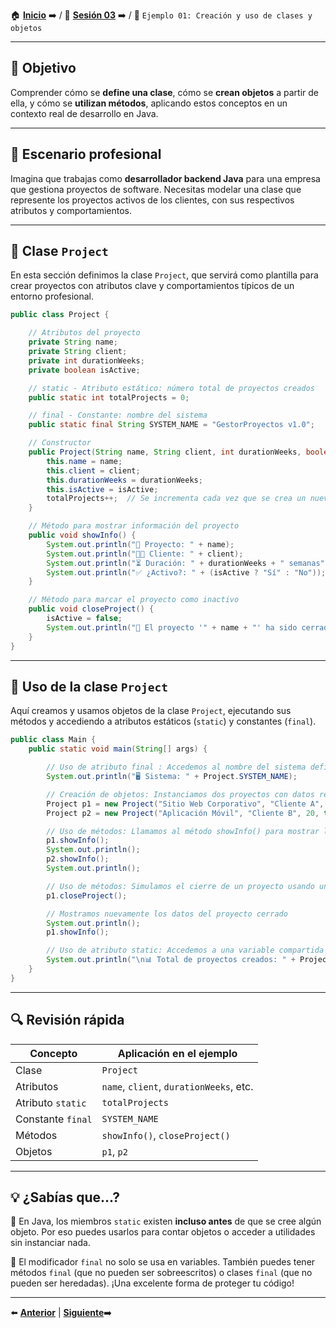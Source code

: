 🏠 [**Inicio**](../../Readme.md) ➡️ / 📖 [**Sesión 03**](../Readme.md) ➡️ / 📝 `Ejemplo 01: Creación y uso de clases y objetos`

---

## 🎯 Objetivo

Comprender cómo se **define una clase**, cómo se **crean objetos** a partir de ella, y cómo se **utilizan métodos**, aplicando estos conceptos en un contexto real de desarrollo en Java.

---

## 📌 Escenario profesional

Imagina que trabajas como **desarrollador backend Java** para una empresa que gestiona proyectos de software. Necesitas modelar una clase que represente los proyectos activos de los clientes, con sus respectivos atributos y comportamientos.

---

## 🧱 Clase `Project`

En esta sección definimos la clase `Project`, que servirá como plantilla para crear proyectos con atributos clave y comportamientos típicos de un entorno profesional.

```java
public class Project {

    // Atributos del proyecto
    private String name;
    private String client;
    private int durationWeeks;
    private boolean isActive;

    // static - Atributo estático: número total de proyectos creados
    public static int totalProjects = 0;

    // final - Constante: nombre del sistema
    public static final String SYSTEM_NAME = "GestorProyectos v1.0";

    // Constructor
    public Project(String name, String client, int durationWeeks, boolean isActive) {
        this.name = name;
        this.client = client;
        this.durationWeeks = durationWeeks;
        this.isActive = isActive;
        totalProjects++;  // Se incrementa cada vez que se crea un nuevo proyecto
    }

    // Método para mostrar información del proyecto
    public void showInfo() {
        System.out.println("📁 Proyecto: " + name);
        System.out.println("👨‍💼 Cliente: " + client);
        System.out.println("⏳ Duración: " + durationWeeks + " semanas");
        System.out.println("✅ ¿Activo?: " + (isActive ? "Sí" : "No"));
    }

    // Método para marcar el proyecto como inactivo
    public void closeProject() {
        isActive = false;
        System.out.println("🚫 El proyecto '" + name + "' ha sido cerrado.");
    }
}
```

---

## 🧪 Uso de la clase `Project`

Aquí creamos y usamos objetos de la clase `Project`, ejecutando sus métodos y accediendo a atributos estáticos (`static`) y constantes (`final`).

```java
public class Main {
    public static void main(String[] args) {

        // Uso de atributo final : Accedemos al nombre del sistema definido como constante
        System.out.println("🖥️ Sistema: " + Project.SYSTEM_NAME);

        // Creación de objetos: Instanciamos dos proyectos con datos reales, como lo haría un desarrollador en un sistema empresarial
        Project p1 = new Project("Sitio Web Corporativo", "Cliente A", 12, true);
        Project p2 = new Project("Aplicación Móvil", "Cliente B", 20, true);

        // Uso de métodos: Llamamos al método showInfo() para mostrar los detalles de cada proyecto
        p1.showInfo();
        System.out.println();
        p2.showInfo();
        System.out.println();

        // Uso de métodos: Simulamos el cierre de un proyecto usando un método que modifica su estado interno
        p1.closeProject();

        // Mostramos nuevamente los datos del proyecto cerrado
        System.out.println();
        p1.showInfo();

        // Uso de atributo static: Accedemos a una variable compartida entre todas las instancias para saber cuántos proyectos se han creado
        System.out.println("\n📊 Total de proyectos creados: " + Project.totalProjects);
    }
}
```

---

## 🔍 Revisión rápida

| Concepto         | Aplicación en el ejemplo                 |
|------------------|-------------------------------------------|
| Clase            | `Project`                                |
| Atributos        | `name`, `client`, `durationWeeks`, etc. |
| Atributo `static`| `totalProjects`                          |
| Constante `final`| `SYSTEM_NAME`                            |
| Métodos          | `showInfo()`, `closeProject()`           |
| Objetos          | `p1`, `p2`                               |

---

## 💡 ¿Sabías que...?

🔹 En Java, los miembros `static` existen **incluso antes** de que se cree algún objeto. Por eso puedes usarlos para contar objetos o acceder a utilidades sin instanciar nada.

🔹 El modificador `final` no solo se usa en variables. También puedes tener métodos `final` (que no pueden ser sobreescritos) o clases `final` (que no pueden ser heredadas). ¡Una excelente forma de proteger tu código!

---

⬅️ [**Anterior**](../Readme.md) | [**Siguiente**](../Reto-01/Readme.md)➡️
